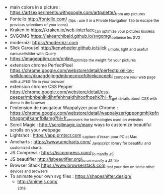 + main colors in a picture : https://artsexperiments.withgoogle.com/artpalette/<sub>from any pictures</sub><br/>
+ Fontello http://fontello.com/ <sub>(tips : use it in a Private Navigation Tab to escape the previous selections of your icons)</sub><br/>
+ Kraken.io https://kraken.io/web-interface<sub>can optimize your pictures lossless</sub><br/>
+ SVGOMG https://jakearchibald.github.io/svgomg/<sub>optimise les SVG</sub><br/>
+ modernizr https://modernizr.com<br/>
+ Slick Carousel http://kenwheeler.github.io/slick <sub>simple, light and usefull carousel/slider with jQuery</sub><br/>
+ https://imageoptim.com/online<sub>optimize the weight for your pictures</sub><br/>
+ extension chrome PerfectPixel https://chrome.google.com/webstore/detail/perfectpixel-by-welldonec/dkaagdgjmgdmbnecmcefdhjekcoceebi <sub>compare your web page with a JPEG file in your browser</sub><br/>
+ extension chrome CSS Pepper https://chrome.google.com/webstore/detail/css-peeper/mbnbehikldjhnfehhnaidhjhoofhpehk?hl=fr<sub>get details about CSS with demo in the browser</sub><br/>
+ l'extension de navigateur Wappalyzer pour Chrome : https://chrome.google.com/webstore/detail/wappalyzer/gppongmhjkpfnbhagpmjfkannfbllamg?hl=fr<sub>uncovers the technologies used on websites</sub><br/>
+ Scroll Magic : http://scrollmagic.io/many ways to customize beautiful scrolls on your webpage<br/>
+ Lightshot : https://app.prntscr.com <sub>capture d'écran pour PC et Mac</sub><br/>
+ Amcharts : https://www.amcharts.com/ <sub>Javascript library for beautiful and customized charts</sub>
+ JS Compress : https://jscompress.com/<sub>To manify JS</sub><br/>
+ JS beautifier http://jsbeautifier.org/<sub>to un-manify a JS file<br/>
+ Browser Stack https://www.browserstack.com <sub>test your dev on some other devices and browsers</sub><br/>
+ To animate your own svg files : https://shapeshifter.design/<br/>
  +  http://animejs.com/<br/>
<sub>2018</sub>
